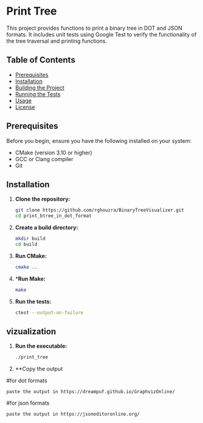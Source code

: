 # Print Tree

This project provides functions to print a binary tree in DOT and JSON formats. It includes unit tests using Google Test to verify the functionality of the tree traversal and printing functions.

## Table of Contents

- [Prerequisites](#prerequisites)
- [Installation](#installation)
- [Building the Project](#building-the-project)
- [Running the Tests](#running-the-tests)
- [Usage](#usage)
- [License](#license)

## Prerequisites

Before you begin, ensure you have the following installed on your system:

- CMake (version 3.10 or higher)
- GCC or Clang compiler
- Git

## Installation

1. **Clone the repository:**

   ```sh
   git clone https://github.com/rghouzra/BinaryTreeVisualizer.git
   cd print_btree_in_dot_format
   ```
2. **Create a build directory:**

   ```sh
   mkdir build
   cd build
   ```
3. **Run CMake:**

   ```sh
   cmake ..
   ```
4. ***Run Make:**

   ```sh
   make
   ```
5. **Run the tests:**

   ```sh
   ctest --output-on-failure
   ```
## vizualization

1. **Run the executable:**

   ```sh
   ./print_tree
   ```
2. **Copy the output

#for dot formats
```
paste the output in https://dreampuf.github.io/GraphvizOnline/
```
#for json formats
```
paste the output in https://jsoneditoronline.org/
```   
